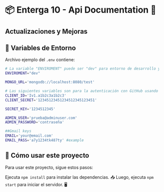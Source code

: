 # 📦 Enterga 10 - Api Documentation 🚀

## Actualizaciones y Mejoras



## 📝 Variables de Entorno

Archivo ejemplo del `.env` contiene:

```bash
# La variable "ENVIROMENT" puede ser "dev" para entorno de desarrollo y "prod" para un ejemplo de produccion 
ENVIROMENT="dev"

MONGO_URL='mongodb://localhost:8080/test' 

# Las siguientes variables son para la autenticación con GitHub usando Passport
CLIENT_ID='Iv1.a1b2c3a1b2c3'
CLIENT_SECRET='12345123451234512345123451'

SECRET_KEY='1234512345'

ADMIN_USER='prueba@adminuser.com'
ADMIN_PASSWORD='contraseña'

##Gmail keys
EMAIL='your@email.com'
EMAIL_PASS='a7y1234tk487ty' #example 
```
## 🚀 Cómo usar este proyecto

Para usar este proyecto, sigue estos pasos:

Ejecuta `npm install` para instalar las dependencias. 📥
Luego, ejecuta `npm start` para iniciar el servidor. 🖥️
